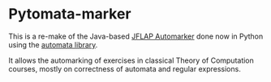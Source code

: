 # Pytomata-marker

This is a re-make of the Java-based [JFLAP Automarker](https://github.com/COSC1107-CT/jflap-ct-automarker) done now in Python using the [automata library](https://caleb531.github.io/automata/).

It allows the automarking of exercises in classical Theory of Computation courses, mostly on correctness of automata and regular expressions.

